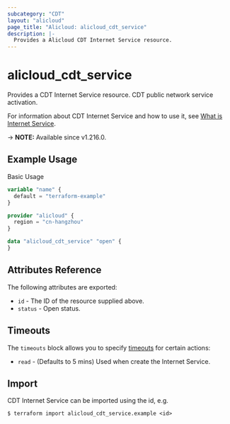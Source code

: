 ```yaml
---
subcategory: "CDT"
layout: "alicloud"
page_title: "Alicloud: alicloud_cdt_service"
description: |-
  Provides a Alicloud CDT Internet Service resource.
---
```


# alicloud_cdt_service

Provides a CDT Internet Service resource. CDT public network service activation.

For information about CDT Internet Service and how to use it, see [What is Internet Service](https://www.alibabacloud.com/help/en/).

-> **NOTE:** Available since v1.216.0.

## Example Usage

Basic Usage

```terraform
variable "name" {
  default = "terraform-example"
}

provider "alicloud" {
  region = "cn-hangzhou"
}

data "alicloud_cdt_service" "open" {
}
```

## Attributes Reference

The following attributes are exported:
* `id` - The ID of the resource supplied above.
* `status` - Open status.

## Timeouts

The `timeouts` block allows you to specify [timeouts](https://www.terraform.io/docs/configuration-0-11/resources.html#timeouts) for certain actions:
* `read` - (Defaults to 5 mins) Used when create the Internet Service.

## Import

CDT Internet Service can be imported using the id, e.g.

```shell
$ terraform import alicloud_cdt_service.example <id>
```